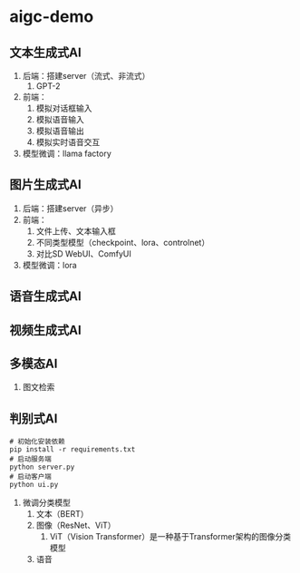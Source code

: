 # aigc-demo

## 文本生成式AI
1. 后端：搭建server（流式、非流式）
   1. GPT-2
2. 前端： 
   1. 模拟对话框输入
   2. 模拟语音输入
   3. 模拟语音输出
   4. 模拟实时语音交互
3. 模型微调：llama factory

## 图片生成式AI
1. 后端：搭建server（异步）
2. 前端： 
   1. 文件上传、文本输入框
   2. 不同类型模型（checkpoint、lora、controlnet）
   3. 对比SD WebUI、ComfyUI
3. 模型微调：lora


## 语音生成式AI


## 视频生成式AI

## 多模态AI
1. 图文检索

## 判别式AI
```shell
# 初始化安装依赖
pip install -r requirements.txt
# 启动服务端
python server.py
# 启动客户端
python ui.py
```

1. 微调分类模型
   1. 文本（BERT）
   2. 图像（ResNet、ViT）
      1. ViT（Vision Transformer）是一种基于Transformer架构的图像分类模型
   3. 语音

